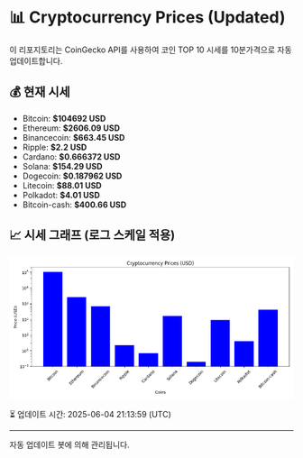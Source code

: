 
# 📊 Cryptocurrency Prices (Updated)

이 리포지토리는 CoinGecko API를 사용하여 코인 TOP 10 시세를 10분가격으로 자동 업데이트합니다.

## 💰 현재 시세
- Bitcoin: **$104692 USD**
- Ethereum: **$2606.09 USD**
- Binancecoin: **$663.45 USD**
- Ripple: **$2.2 USD**
- Cardano: **$0.666372 USD**
- Solana: **$154.29 USD**
- Dogecoin: **$0.187962 USD**
- Litecoin: **$88.01 USD**
- Polkadot: **$4.01 USD**
- Bitcoin-cash: **$400.66 USD**

## 📈 시세 그래프 (로그 스케일 적용)
![Crypto Prices](crypto_prices.png)

⏳ 업데이트 시간: 2025-06-04 21:13:59 (UTC)

---
자동 업데이트 봇에 의해 관리됩니다.
